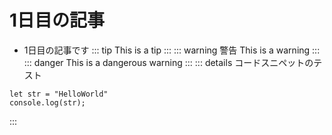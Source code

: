 # 1日目の記事

- 1日目の記事です
::: tip 
 This is a tip 
::: 
::: warning 警告
 This is a warning 
::: 
::: danger
 This is a dangerous warning 
::: 
::: details コードスニペットのテスト
 ```js{2}
 let str = "HelloWorld"
 console.log(str);
 ```
:::
